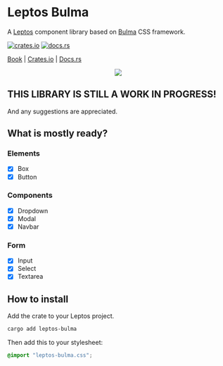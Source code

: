 # Leptos Bulma

A [Leptos](https://leptos.dev) component library based on [Bulma](https://bulma.io) CSS framework.

[![crates.io](https://img.shields.io/crates/v/leptos-bulma.svg)](https://crates.io/crates/leptos-bulma)
[![docs.rs](https://docs.rs/leptos-bulma/badge.svg)](https://docs.rs/leptos-bulma)

[Book](https://javiered.github.io/leptos-bulma) |
[Crates.io](https://crates.io/crates/leptos-bulma) |
[Docs.rs](https://docs.rs/leptos-bulma)

<p align="center">
    <img src="https://raw.githubusercontent.com/javierEd/leptos-bulma/main/bulma.jpg"/>
</p>

## THIS LIBRARY IS STILL A WORK IN PROGRESS!

And any suggestions are appreciated.

## What is mostly ready?

### Elements

- [x] Box
- [x] Button

### Components

- [x] Dropdown
- [x] Modal
- [x] Navbar

### Form

- [x] Input
- [x] Select
- [x] Textarea

## How to install

Add the crate to your Leptos project.

```sh
cargo add leptos-bulma
```

Then add this to your stylesheet:

```css
@import "leptos-bulma.css";
```

